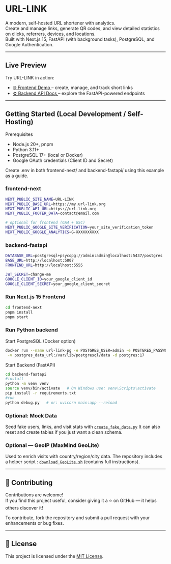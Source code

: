 # URL-LINK 

A modern, self-hosted URL shortener with analytics.  <br/> Create and manage links, generate QR codes, and view detailed statistics on clicks, referrers, devices, and locations.
<br/>
Built with Next.js 15, FastAPI (with background tasks), PostgreSQL, and Google Authentication.


---

##  Live Preview
Try URL-LINK in action:

- [🌐 Frontend Demo ](https://my.url-link.org/en) – create, manage, and track short links
- [⚙️ Backend API Docs  ](https://url-link.org/docs) – explore the FastAPI-powered endpoints



---

## Getting Started (Local Development / Self-Hosting)

Prerequisites
- Node.js 20+, pnpm
- Python 3.11+
- PostgreSQL 17+ (local or Docker)
- Google OAuth credentials (Client ID and Secret)


Create .env in both frontend-next/ and backend-fastapi/ using this example as a guide.

### frontend-next
```bash
NEXT_PUBLIC_SITE_NAME=URL-LINK
NEXT_PUBLIC_BASE_URL=https://my.url-link.org
NEXT_PUBLIC_API_URL=https://url-link.org
NEXT_PUBLIC_FOOTER_DATA=contact@email.com

# optional for frontend (GA4 + GSC)
NEXT_PUBLIC_GOOGLE_SITE_VERIFICATION=your_site_verification_token
NEXT_PUBLIC_GOOGLE_ANALYTICS=G-XXXXXXXXXX
```
### backend-fastapi
```bash
DATABASE_URL=postgresql+psycopg://admin:admin@localhost:5437/postgres
BASE_URL=http://localhost:5007
FRONTEND_URL=http://localhost:5555

JWT_SECRET=change-me
GOOGLE_CLIENT_ID=your_google_client_id
GOOGLE_CLIENT_SECRET=your_google_client_secret
```

### Run Next.js 15 Frontend 

```bash
cd frontend-next
pnpm install
pnpm start
```

### Run Python backend 
Start PostgreSQL (Docker option)
```bash
docker run --name url-link-pg -e POSTGRES_USER=admin -e POSTGRES_PASSWORD=admin -p 5437:5432 \
 -v postgres_data_url:/var/lib/postgresql/data -d postgres:17
```

Start Backend (FastAPI)
```bash
cd backend-fastapi
#install
python -m venv venv
source venv/bin/activate   # On Windows use: venv\Scripts\activate
pip install -r requirements.txt
#run
python debug.py   # or: uvicorn main:app --reload

```

### Optional: Mock Data
Seed fake users, links, and visit stats with [`create_fake_data.py`](backend-fastapi/data/create_fake_data.py) 
It can also reset and create tables if you just want a clean schema.
 


### Optional — GeoIP (MaxMind GeoLite)

Used to enrich visits with country/region/city data. The repository includes a helper script
: [`download_GeoLite.sh`](backend-fastapi/data/download_GeoLite.sh) (contains full instructions).
 

---

## 🤝 Contributing

Contributions are welcome!  
If you find this project useful, consider giving it a ⭐ on GitHub — it helps others discover it!

To contribute, fork the repository and submit a pull request with your enhancements or bug fixes.

---

## 📄 License

This project is licensed under the [MIT License](LICENSE).
